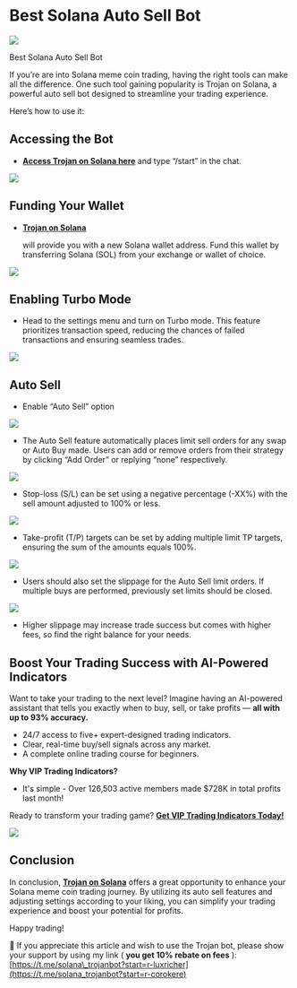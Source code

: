 # Best Solana Auto Sell Bot

![](https://miro.medium.com/v2/1*NDAr59v4qr7GUQHsJD6n3Q.png)

Best Solana Auto Sell Bot

If you’re are into Solana meme coin trading, having the right tools can make all the difference. One such tool gaining popularity is Trojan on Solana, a powerful auto sell bot designed to streamline your trading experience.

Here’s how to use it:

## Accessing the Bot

* [**Access Trojan on Solana here**](https://t.me/solana_trojanbot?start=r-corokere)
  and type “/start” in the chat.

![](https://miro.medium.com/v2/1*AXI42kAOBopRa8Zi_2CMaQ.png)

## Funding Your Wallet

* [**Trojan on Solana**](https://t.me/solana_trojanbot?start=r-corokere)

  will provide you with a new Solana wallet address. Fund this wallet by transferring Solana (SOL) from your exchange or wallet of choice.

![](https://miro.medium.com/v2/1*-X536ae9w11LvxEbVjfcVw.png)

## Enabling Turbo Mode

* Head to the settings menu and turn on Turbo mode. This feature prioritizes transaction speed, reducing the chances of failed transactions and ensuring seamless trades.

![](https://miro.medium.com/v2/1*LTeribwEjRsCAiVlY4E5IQ.png)

## Auto Sell

* Enable “Auto Sell” option

![](https://miro.medium.com/v2/1*9Ta9zEoFv5C3P3WMnGtvvA.png)

* The Auto Sell feature automatically places limit sell orders for any swap or Auto Buy made. Users can add or remove orders from their strategy by clicking “Add Order” or replying “none” respectively.

![](https://miro.medium.com/v2/1*juJ8oul5MFvgn4Yh99tmDw.png)

* Stop-loss (S/L) can be set using a negative percentage (-XX%) with the sell amount adjusted to 100% or less.

![](https://miro.medium.com/v2/1*MJY7qFfCTj1dsoVTbiZoig.png)

* Take-profit (T/P) targets can be set by adding multiple limit TP targets, ensuring the sum of the amounts equals 100%.

![](https://miro.medium.com/v2/1*ytq_1Oz9uhbBgqZpa7Pwnw.png)

* Users should also set the slippage for the Auto Sell limit orders. If multiple buys are performed, previously set limits should be closed.

![](https://miro.medium.com/v2/1*MO_oQMFxm5MIFES4lQ_aiQ.png)

* Higher slippage may increase trade success but comes with higher fees, so find the right balance for your needs.

## Boost Your Trading Success with AI-Powered Indicators

Want to take your trading to the next level? Imagine having an AI-powered assistant that tells you exactly when to buy, sell, or take profits —
**all with up to 93% accuracy.**

* 24/7 access to five+ expert-designed trading indicators.
* Clear, real-time buy/sell signals across any market.
* A complete online trading course for beginners.

**Why VIP Trading Indicators?**

* It's simple - Over 126,503 active members made $728K in total profits last month!

Ready to transform your trading game?
[**Get VIP Trading Indicators Today!**](https://vipindicators.xyz)

![](https://vipindicators.xyz/5.png)

## Conclusion

In conclusion,
[**Trojan on Solana**](https://t.me/solana_trojanbot?start=r-corokere)
offers a great opportunity to enhance your Solana meme coin trading journey. By utilizing its auto sell features and adjusting settings according to your liking, you can simplify your trading experience and boost your potential for profits.

Happy trading!

🙏 If you appreciate this article and wish to use the Trojan bot, please show your support by using my link (
**you get 10% rebate on fees**
):
[https://t.me/solana\_trojanbot?start=r-luxricher](https://t.me/solana_trojanbot?start=r-corokere)